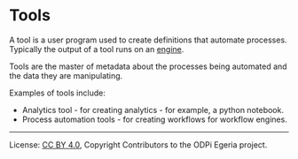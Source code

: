 <!-- SPDX-License-Identifier: CC-BY-4.0 -->
<!-- Copyright Contributors to the ODPi Egeria project. -->

# Tools

A tool is a user program used to create definitions that automate processes.
Typically the output of a tool runs on an [engine](engine.md).

Tools are the master of metadata about the processes being automated and the
data they are manipulating.

Examples of tools include:

* Analytics tool - for creating analytics - for example, a python notebook.
* Process automation tools - for creating workflows for workflow engines.


----
License: [CC BY 4.0](https://creativecommons.org/licenses/by/4.0/),
Copyright Contributors to the ODPi Egeria project.